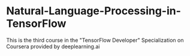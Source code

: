# Natural-Language-Processing-in-TensorFlow
This is the third course in the "TensorFlow Developer" Specialization on Coursera provided by deeplearning.ai
